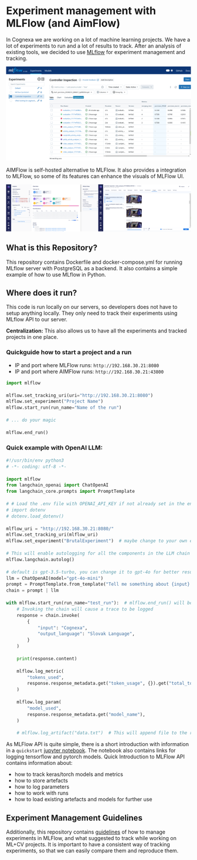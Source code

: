 # Experiment management with MLFlow (and AimFlow)

In Cognexa we are working on a lot of machine learning projects. We have a lot of experiments to run and a lot of results to track. After an analysis of existing tools, we decided to use [MLflow](https://mlflow.org/) for experiment management and tracking.

![](./docs/mlflow-ui.png)

AIMFlow is self-hosted alternative to MLFlow. It also provides a integration to MLFlow, so some of its features can enhance the visuals of MLFlow UI.

![](./docs/aimflow-ui1.png)

## What is this Repository?

This repository contains Dockerfile and docker-compose.yml for running MLflow server with PostgreSQL as a backend. It also contains a simple example of how to use MLflow in Python.

## Where does it run?

This code is run locally on our servers, so developers does not have to setup anything locally. They only need to track their experiments using MLflow API to our server.

**Centralization:** This also allows us to have all the experiments and tracked projects in one place.

### Quickguide how to start a project and a run

- IP and port where MLFlow runs: `http://192.168.30.21:8080`
- IP and port where AIMFlow runs: `http://192.168.30.21:43800`

``` python
import mlflow

mlflow.set_tracking_uri(uri="http://192.168.30.21:8080")
mlflow.set_experiment("Project Name")
mlflow.start_run(run_name="Name of the run")

# ... do your magic

mlflow.end_run()
```

### Quick example with OpenAI LLM:

``` python
#!/usr/bin/env python3
# -*- coding: utf-8 -*-

import mlflow
from langchain_openai import ChatOpenAI
from langchain_core.prompts import PromptTemplate

# # Load the .env file with OPENAI_API_KEY if not already set in the environment
# import dotenv
# dotenv.load_dotenv()

mlflow_uri = "http://192.168.30.21:8080/"
mlflow.set_tracking_uri(mlflow_uri)
mlflow.set_experiment("BrutalExperiment")  # maybe change to your own experiment

# This will enable autologging for all the components in the LLM chain
mlflow.langchain.autolog()

# default is gpt-3.5-turbo, you can change it to gpt-4o for better results
llm = ChatOpenAI(model="gpt-4o-mini")
prompt = PromptTemplate.from_template("Tell me something about {input} in {output_language}:\n")
chain = prompt | llm

with mlflow.start_run(run_name="test_run"):  # mlflow.end_run() will be called automatically
    # Invoking the chain will cause a trace to be logged
    response = chain.invoke(
        {
            "input": "Cognexa",
            "output_language": "Slovak Language",
        }
    )

    print(response.content)

    mlflow.log_metric(
        "tokens_used",
        response.response_metadata.get("token_usage", {}).get("total_tokens", 0),
    )

    mlflow.log_param(
        "model_used",
        response.response_metadata.get("model_name"),
    )

    # mlflow.log_artifact("data.txt")  # This will append file to the run
```

As MLFlow API is quite simple, there is a short introduction with information in a `quickstart` [jupyter notebook](./example.ipynb). The notebook also contains links for logging tensorflow and pytorch models. Quick Introduction to MLFlow API contains information about:

- how to track keras/torch models and metrics
- how to store artefacts
- how to log parameters
- how to work with runs
- how to load existing artefacts and models for further use

## Experiment Management Guidelines

Additionally, this repository contains [guidelines](./GUIDELINES.md) of how to manage experiments in MLFlow, and what suggested to track while working on ML+CV projects. It is important to have a consistent way of tracking experiments, so that we can easily compare them and reproduce them.
